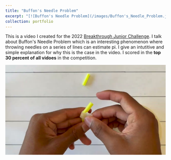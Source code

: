 ```yaml
---
title: "Buffon's Needle Problem"
excerpt: "[![Buffon's Needle Problem](/images/Buffon's_Needle_Problem.jpg)](https://www.youtube.com/watch?v=gaIf284_W4o)"
collection: portfolio
---
```


This is a video I created for the 2022 [Breakthrough Junior Challenge](https://breakthroughjuniorchallenge.org/). I talk about Buffon's Needle Problem which is an interesting phenomenon where throwing needles on a series of lines can estimate pi. I give an intutitive and simple explanation for why this is the case in the video. I scored in the **top 30 percent of all vidoes** in the competition.

[![No Cloning Theorem](/images/Buffon's_Needle_Problem.jpg)](https://www.youtube.com/watch?v=gaIf284_W4o)
